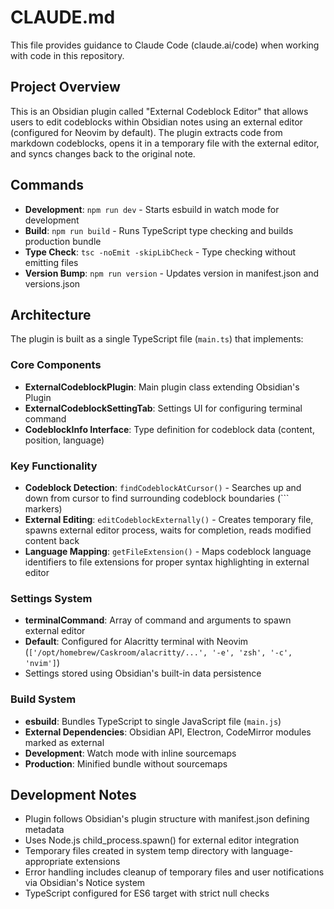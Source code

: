 # CLAUDE.md

This file provides guidance to Claude Code (claude.ai/code) when working with code in this repository.

## Project Overview
This is an Obsidian plugin called "External Codeblock Editor" that allows users to edit codeblocks within Obsidian notes using an external editor (configured for Neovim by default). The plugin extracts code from markdown codeblocks, opens it in a temporary file with the external editor, and syncs changes back to the original note.

## Commands
- **Development**: `npm run dev` - Starts esbuild in watch mode for development
- **Build**: `npm run build` - Runs TypeScript type checking and builds production bundle
- **Type Check**: `tsc -noEmit -skipLibCheck` - Type checking without emitting files
- **Version Bump**: `npm run version` - Updates version in manifest.json and versions.json

## Architecture
The plugin is built as a single TypeScript file (`main.ts`) that implements:

### Core Components
- **ExternalCodeblockPlugin**: Main plugin class extending Obsidian's Plugin
- **ExternalCodeblockSettingTab**: Settings UI for configuring terminal command
- **CodeblockInfo Interface**: Type definition for codeblock data (content, position, language)

### Key Functionality
- **Codeblock Detection**: `findCodeblockAtCursor()` - Searches up and down from cursor to find surrounding codeblock boundaries (``` markers)
- **External Editing**: `editCodeblockExternally()` - Creates temporary file, spawns external editor process, waits for completion, reads modified content back
- **Language Mapping**: `getFileExtension()` - Maps codeblock language identifiers to file extensions for proper syntax highlighting in external editor

### Settings System
- **terminalCommand**: Array of command and arguments to spawn external editor
- **Default**: Configured for Alacritty terminal with Neovim (`['/opt/homebrew/Caskroom/alacritty/...', '-e', 'zsh', '-c', 'nvim']`)
- Settings stored using Obsidian's built-in data persistence

### Build System
- **esbuild**: Bundles TypeScript to single JavaScript file (`main.js`)
- **External Dependencies**: Obsidian API, Electron, CodeMirror modules marked as external
- **Development**: Watch mode with inline sourcemaps
- **Production**: Minified bundle without sourcemaps

## Development Notes
- Plugin follows Obsidian's plugin structure with manifest.json defining metadata
- Uses Node.js child_process.spawn() for external editor integration
- Temporary files created in system temp directory with language-appropriate extensions
- Error handling includes cleanup of temporary files and user notifications via Obsidian's Notice system
- TypeScript configured for ES6 target with strict null checks
